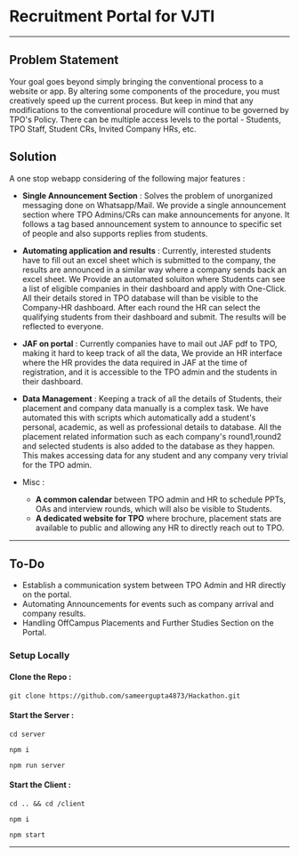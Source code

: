 # Recruitment Portal for VJTI

---

## Problem Statement 
Your goal goes beyond simply bringing the conventional process to a website or app. By altering some components of the procedure, you must creatively speed up the current process. But keep in mind that any modifications to the conventional procedure will continue to be governed by TPO's Policy. There can be multiple access levels to the portal - Students, TPO Staff, Student CRs, Invited Company HRs, etc.

## Solution 

A one stop webapp considering of the following major features : 

- **Single Announcement Section** : Solves the problem of unorganized messaging done on Whatsapp/Mail. We provide a single announcement section where TPO Admins/CRs can make announcements for anyone. It follows a tag based announcement system to announce to specific set of people and also supports replies from students.

- **Automating application and results** : Currently, interested students have to fill out an excel sheet which is submitted to the company, the results are announced in a similar way where a company sends back an excel sheet. We Provide an automated soluiton where Students can see a list of eligible companies in their dashboard and apply with One-Click. All their details stored in TPO database will than be visible to the Company-HR dashboard. After each round the HR can select the qualifying students from their dashboard and submit. The results will be reflected to everyone.

- **JAF on portal** : Currently companies have to mail out JAF pdf to TPO, making it hard to keep track of all the data, We provide an HR interface where the HR provides the data required in JAF at the time of registration, and it is accessible to the TPO admin and the students in their dashboard.

- **Data Management** : Keeping a track of all the details of Students, their placement and company data manually is a complex task. We have automated this with scripts which automatically add a student's personal, academic, as well as professional details to database. All the placement related information such as each company's round1,round2 and selected students is also added to the database as they happen. This makes accessing data for any student and any company very trivial for the TPO admin.
- Misc : 
    - **A common calendar** between TPO admin and HR to schedule PPTs, OAs and interview rounds, which will also be visible to Students.
    - **A dedicated website for TPO** where brochure, placement stats are available to public and allowing any HR to directly reach out to TPO.

---

## To-Do
- Establish a communication system between TPO Admin and HR directly on the portal.
- Automating Announcements for events such as company arrival and company results.
- Handling OffCampus Placements and Further Studies Section on the Portal.

### Setup Locally

#### Clone the Repo : 
`git clone https://github.com/sameergupta4873/Hackathon.git`

#### Start the Server : 

`cd server`

`npm i`

`npm run server`

#### Start the Client : 

```cd .. && cd /client```

`npm i`

`npm start`

---
